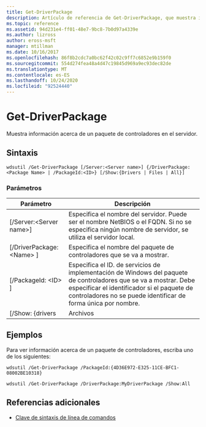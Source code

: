 ```yaml
---
title: Get-DriverPackage
description: Artículo de referencia de Get-DriverPackage, que muestra información acerca de un paquete de controladores en el servidor.
ms.topic: reference
ms.assetid: 94d231e4-ff01-48e7-9bc8-7b0d97a4339e
ms.author: lizross
author: eross-msft
manager: mtillman
ms.date: 10/16/2017
ms.openlocfilehash: 86f8b2cdc7a0bc62f42c02c9ff7c6852e9b159f0
ms.sourcegitcommit: 554d274fea48a4d47c19845d969a9ec93dec82de
ms.translationtype: MT
ms.contentlocale: es-ES
ms.lasthandoff: 10/24/2020
ms.locfileid: "92524440"
---
```

# <a name="get-driverpackage"></a>Get-DriverPackage

Muestra información acerca de un paquete de controladores en el servidor.

## <a name="syntax"></a>Sintaxis

```
wdsutil /Get-DriverPackage [/Server:<Server name>] {/DriverPackage:<Package Name> | /PackageId:<ID>} [/Show:{Drivers | Files | All}]
```

### <a name="parameters"></a>Parámetros

|        Parámetro         |                                                                           Descripción                                                                            |
|--------------------------|------------------------------------------------------------------------------------------------------------------------------------------------------------------|
| [/Server:\<Server name>] |              Especifica el nombre del servidor. Puede ser el nombre NetBIOS o el FQDN. Si no se especifica ningún nombre de servidor, se utiliza el servidor local.               |
| [/DriverPackage: \<Name> ] |                                                        Especifica el nombre del paquete de controladores que se va a mostrar.                                                         |
|    [/PackageId: \<ID> ]    | Especifica el ID. de servicios de implementación de Windows del paquete de controladores que se va a mostrar. Debe especificar el identificador si el paquete de controladores no se puede identificar de forma única por nombre. |
|     [/Show: {drivers     |                                                                              Archivos                                                                               |

## <a name="examples"></a>Ejemplos

Para ver información acerca de un paquete de controladores, escriba uno de los siguientes:
```
wdsutil /Get-DriverPackage /PackageId:{4D36E972-E325-11CE-BFC1-08002BE10318}
```
```
wdsutil /Get-DriverPackage /DriverPackage:MyDriverPackage /Show:All
```

## <a name="additional-references"></a>Referencias adicionales

- [Clave de sintaxis de línea de comandos](command-line-syntax-key.md)